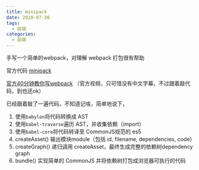 ```yaml
---
title: minipack
date: 2020-07-30
tags:
  - 前端
categories:
  - 前端
---
```


手写一个简单的webpack，对理解 webpack 打包很有帮助

官方代码 [minipack]( https://github.com/ronami/minipack )

 

[官方40分钟教你写webpack]( https://www.youtube.com/watch?v=Gc9-7PBqOC8&list=LLHK1mTHpwrUeYgF5gu-Kd4g ) （官方视频，只可惜没有中文字幕，不过跟着敲代码，到也还ok）

已经跟着敲了一遍代码，不知道记啥，简单地说下，

1. 使用`babylon`将代码转换成 AST
2. 使用`babel-traverse`遍历 AST，并收集依赖（import）
3. 使用`babel-core`将代码转译至 CommonJS规范的 es5
4. createAsset() 输出模块module（包括 id, filename, dependencies, code）
5. createGraph() 递归调用 createAsset，最终生成完整的依赖树dependency graph
6. bundle() 实现简单的 CommonJS 并将依赖树打包成浏览器可执行的代码
